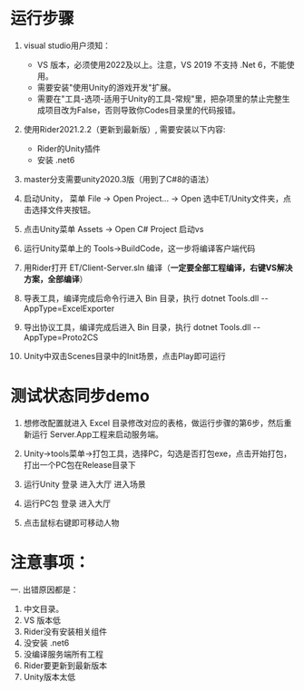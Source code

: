 # 运行步骤  
1. visual studio用户须知：
   - VS 版本，必须使用2022及以上。注意，VS 2019 不支持 .Net 6，不能使用。
   - 需要安装"使用Unity的游戏开发"扩展。
   - 需要在"工具-选项-适用于Unity的工具-常规"里，把杂项里的禁止完整生成项目改为False，否则导致你Codes目录里的代码报错。

3. 使用Rider2021.2.2（更新到最新版）, 需要安装以下内容:
   - Rider的Unity插件  
   - 安装 .net6  

4. master分支需要unity2020.3版（用到了C#8的语法）  

5. 启动Unity， 菜单 File -> Open Project... -> Open 选中ET/Unity文件夹，点击选择文件夹按钮。  

6. 点击Unity菜单 Assets -> Open C# Project 启动vs  

7. 运行Unity菜单上的 Tools->BuildCode，这一步将编译客户端代码  

8. 用Rider打开 ET/Client-Server.sln 编译（**一定要全部工程编译，右键VS解决方案，全部编译**）

9. 导表工具，编译完成后命令行进入 Bin 目录，执行 dotnet Tools.dll --AppType=ExcelExporter  

10. 导出协议工具，编译完成后进入 Bin 目录，执行 dotnet Tools.dll --AppType=Proto2CS  

11. Unity中双击Scenes目录中的Init场景，点击Play即可运行
# 测试状态同步demo
1. 想修改配置就进入 Excel 目录修改对应的表格，做运行步骤的第6步，然后重新运行 Server.App工程来启动服务端。

2. Unity->tools菜单->打包工具，选择PC，勾选是否打包exe，点击开始打包，打出一个PC包在Release目录下

4. 运行Unity 登录 进入大厅 进入场景

5. 运行PC包 登录 进入大厅

6. 点击鼠标右键即可移动人物

# 注意事项：

一. 出错原因都是：  

1. 中文目录。  
2. VS 版本低
3. Rider没有安装相关组件
4. 没安装 .net6
5. 没编译服务端所有工程
6. Rider要更新到最新版本  
7. Unity版本太低

